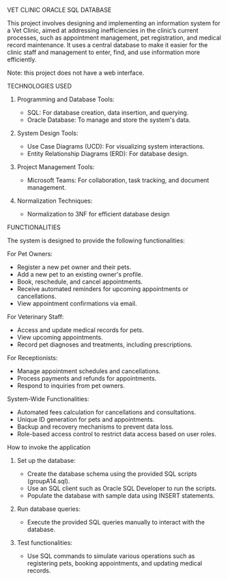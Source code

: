 VET CLINIC ORACLE SQL DATABASE

This project involves designing and implementing an information system for a Vet Clinic, aimed at addressing inefficiencies in the clinic’s current processes, such as appointment management, pet registration, and medical record maintenance. It uses a central database to make it easier for the clinic staff and management to enter, find, and use information more efficiently. 

Note: this project does not have a web interface.

TECHNOLOGIES USED

1. Programming and Database Tools:

   - SQL: For database creation, data insertion, and querying.
   - Oracle Database: To manage and store the system's data.

2. System Design Tools:

   - Use Case Diagrams (UCD): For visualizing system interactions.
   - Entity Relationship Diagrams (ERD): For database design.

3. Project Management Tools:

   - Microsoft Teams: For collaboration, task tracking, and document management.

4. Normalization Techniques:

   - Normalization to 3NF for efficient database design
  

FUNCTIONALITIES

The system is designed to provide the following functionalities:

For Pet Owners:

  - Register a new pet owner and their pets.
  - Add a new pet to an existing owner's profile.
  - Book, reschedule, and cancel appointments.
  - Receive automated reminders for upcoming appointments or cancellations.
  - View appointment confirmations via email.

For Veterinary Staff:

  - Access and update medical records for pets.
  - View upcoming appointments.
  - Record pet diagnoses and treatments, including prescriptions.

For Receptionists:

  - Manage appointment schedules and cancellations.
  - Process payments and refunds for appointments.
  - Respond to inquiries from pet owners.


System-Wide Functionalities:

  - Automated fees calculation for cancellations and consultations.
  - Unique ID generation for pets and appointments.
  - Backup and recovery mechanisms to prevent data loss.
  - Role-based access control to restrict data access based on user roles.


How to invoke the application

  1. Set up the database:
      - Create the database schema using the provided SQL scripts (groupA14.sql).
      - Use an SQL client such as Oracle SQL Developer to run the scripts.
      - Populate the database with sample data using INSERT statements.

  2. Run database queries:
      - Execute the provided SQL queries manually to interact with the database.
  
  3. Test functionalities:

      - Use SQL commands to simulate various operations such as registering pets, booking appointments, and updating medical records.
